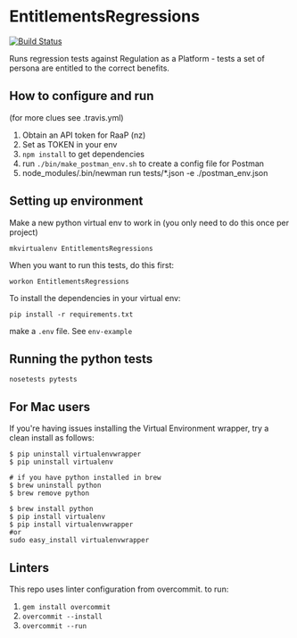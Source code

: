 # EntitlementsRegressions

[![Build Status](https://travis-ci.org/ServiceInnovationLab/EntitlementsRegressions.svg?branch=master)](https://travis-ci.org/ServiceInnovationLab/EntitlementsRegressions)

Runs regression tests against Regulation as a Platform - tests a set of persona are entitled to the correct benefits.

## How to configure and run
(for more clues see .travis.yml)

1. Obtain an API token for RaaP (nz)
1. Set as TOKEN in your env
1. `npm install` to get dependencies
1. run `./bin/make_postman_env.sh` to create a config file for Postman
1. node_modules/.bin/newman run tests/*.json -e ./postman_env.json


## Setting up environment

Make a new python virtual env to work in (you only need to do this once per project)
```
mkvirtualenv EntitlementsRegressions
```

When you want to run this tests, do this first:
```
workon EntitlementsRegressions
```

To install the dependencies in your virtual env:
```
pip install -r requirements.txt
```

make a `.env` file. See `env-example`


## Running the python tests

```
nosetests pytests
```
## For Mac users

If you're having issues installing the Virtual Environment wrapper, try a clean install as follows:

```
$ pip uninstall virtualenvwrapper
$ pip uninstall virtualenv

# if you have python installed in brew
$ brew uninstall python
$ brew remove python

$ brew install python
$ pip install virtualenv
$ pip install virtualenvwrapper
#or
sudo easy_install virtualenvwrapper

```
## Linters
This repo uses linter configuration from overcommit. to run:
1. `gem install overcommit`
1. `overcommit --install`
1. `overcommit --run`
